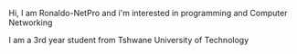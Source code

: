 Hi, I am Ronaldo-NetPro and i'm interested in programming and Computer Networking

I am a 3rd year student from Tshwane University of Technology


